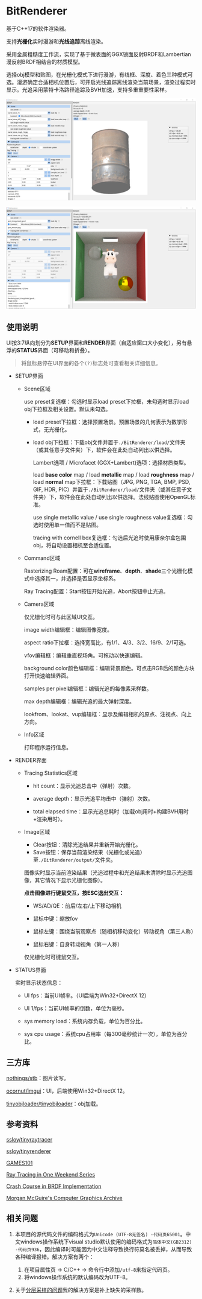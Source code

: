 # BitRenderer

基于C++17的软件渲染器。

支持**光栅化**实时漫游和**光线追踪**离线渲染。

采用金属粗糙度工作流，实现了基于微表面的GGX镜面反射BRDF和Lambertian漫反射BRDF相结合的材质模型。

选择obj模型和贴图，在光栅化模式下进行漫游，有线框、深度、着色三种模式可选。漫游确定合适相机位置后，可开启光线追踪离线渲染当前场景，渲染过程实时显示。光追采用蒙特卡洛路径追踪及BVH加速，支持多重重要性采样。

![光栅化](./screenshot/20240311-01.jpg)

![光追](./screenshot/20240311-02.jpg)

## 使用说明

UI按3:7纵向划分为**SETUP**界面和**RENDER**界面（自适应窗口大小变化），另有悬浮的**STATUS**界面（可移动和折叠）。

> 将鼠标悬停在UI界面的各个`(?)`标志处可查看相关详细信息。

- SETUP界面

   - Scene区域

     use preset复选框：勾选时显示load preset下拉框，未勾选时显示load obj下拉框及相关设置。默认未勾选。

     - load preset下拉框：选择预置场景。预置场景的几何表示为数学形式，无光栅化。

     - load obj下拉框：下载obj文件并置于`./BitRenderer/load/`文件夹（或其任意子文件夹）下，软件会在此处自动列出以供选择。

       Lambert选项 / Microfacet (GGX+Lambert)选项：选择材质类型。

       load **base color** map / load **metallic** map / load **roughness** map / load **normal** map下拉框：下载贴图（JPG, PNG, TGA, BMP, PSD, GIF, HDR, PIC）并置于`./BitRenderer/load/`文件夹（或其任意子文件夹）下，软件会在此处自动列出以供选择。法线贴图使用OpenGL标准。
       
       use single metallic value / use single roughness value复选框：勾选时使用单一值而不是贴图。
       
       tracing with cornell box复选框：勾选后光追时使用康奈尔盒包围obj，将自动设置相机至合适位置。
       

   - Command区域

     Rasterizing Roam配置：可在**wireframe**、**depth**、**shade**三个光栅化模式中选择其一，并选择是否显示坐标系。

     Ray Tracing配置：Start按钮开始光追，Abort按钮中止光追。

   - Camera区域

     仅光栅化时可与此区域UI交互。

     image width编辑框：编辑图像宽度。

     aspect ratio下拉框：选择宽高比，有1/1、4/3、3/2、16/9、2/1可选。

     vfov编辑框：编辑垂直视场角。可拖动以快速编辑。

     background color颜色编辑框：编辑背景颜色。可点击RGB后的颜色方块打开快速编辑界面。

     samples per pixel编辑框：编辑光追的每像素采样数。

     max depth编辑框：编辑光追的最大弹射深度。

     lookfrom、lookat、vup编辑框：显示及编辑相机的原点、注视点、向上方向。

   - Info区域

     打印程序运行信息。

- RENDER界面

   - Tracing Statistics区域

     - hit count：显示光追总击中（弹射）次数。

     - average depth：显示光追平均击中（弹射）次数。

     - total elapsed time：显示光追总耗时（加载obj用时+构建BVH用时+渲染用时）。

   - Image区域

     - Clear按钮：清除光追结果并重新开始光栅化。
     - Save按钮：保存当前渲染结果（光栅化或光追）至`./BitRenderer/output/`文件夹。

     图像实时显示当前渲染结果（光追过程中和光追结果未清除时显示光追图像，其它情况下显示光栅化图像）。

     **点击图像进行键鼠交互，按ESC退出交互：**

     - WS/AD/QE：前后/左右/上下移动相机

     - 鼠标中键：缩放fov

     -  鼠标左键：围绕当前观察点（随相机移动变化）转动视角（第三人称）

     - 鼠标右键：自身转动视角（第一人称）
   
     仅光栅化时可键鼠交互。

- STATUS界面

   实时显示状态信息：

   - UI fps：当前UI帧率。（UI后端为Win32+DirectX 12）

   - UI 1/fps：当前UI帧率的倒数，单位为毫秒。

   - sys memory load：系统内存负载，单位为百分比。

   - sys cpu usage：系统cpu占用率（每300毫秒统计一次），单位为百分比。

## 三方库

[nothings/stb](https://github.com/nothings/stb)：图片读写。

[ocornut/imgui](https://github.com/ocornut/imgui)：UI，后端使用Win32+DirectX 12。

[tinyobjloader/tinyobjloader](https://github.com/tinyobjloader/tinyobjloader)：obj加载。

## 参考资料

[ssloy/tinyraytracer](https://github.com/ssloy/tinyraytracer)

[ssloy/tinyrenderer](https://github.com/ssloy/tinyrenderer)

[GAMES101](https://sites.cs.ucsb.edu/~lingqi/teaching/games101.html)

[Ray Tracing in One Weekend Series](https://raytracing.github.io/)

[Crash Course in BRDF Implementation](https://boksajak.github.io/blog/BRDF)

[Morgan McGuire's Computer Graphics Archive](https://casual-effects.com/data/)

## 相关问题

1. 本项目的源代码文件的编码格式为`Unicode (UTF-8无签名) -代码页65001`。中文windows操作系统下visual studio默认使用的编码格式为`简体中文(GB2312) -代码页936`，因此编译时可能因为中文注释导致换行符莫名被丢掉，从而导致各种编译报错。解决方案有两个：
   1. 在项目属性页 -> C/C++ -> 命令行中添加`/utf-8`来指定代码页。
   1. 将windows操作系统的默认编码改为UTF-8。


2. 关于[分层采样的问题](https://github.com/RayTracing/raytracing.github.io/issues/1370)我的解决方案是补上缺失的采样数。

